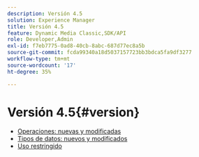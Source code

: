```yaml
---
description: Versión 4.5
solution: Experience Manager
title: Versión 4.5
feature: Dynamic Media Classic,SDK/API
role: Developer,Admin
exl-id: f7eb7775-0ad8-40cb-8abc-687d77ec8a5b
source-git-commit: fcda99340a18d5037157723bb3bdca5fa9df3277
workflow-type: tm+mt
source-wordcount: '17'
ht-degree: 35%

---
```


# Versión 4.5{#version}

* [Operaciones: nuevas y modificadas](r-4-5-operations.md)
* [Tipos de datos: nuevos y modificados](r-4-5-types.md)
* [Uso restringido](r-restricted-use.md)
